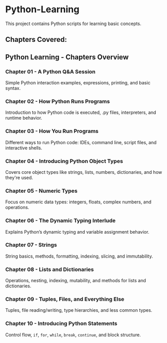 # Python-Learning

This project contains Python scripts for learning basic concepts.

## Chapters Covered:

## Python Learning - Chapters Overview

### Chapter 01 - A Python Q&A Session
Simple Python interaction examples, expressions, printing, and basic syntax.

### Chapter 02 - How Python Runs Programs
Introduction to how Python code is executed, .py files, interpreters, and runtime behavior.

### Chapter 03 - How You Run Programs
Different ways to run Python code: IDEs, command line, script files, and interactive shells.

### Chapter 04 - Introducing Python Object Types
Covers core object types like strings, lists, numbers, dictionaries, and how they're used.

### Chapter 05 - Numeric Types
Focus on numeric data types: integers, floats, complex numbers, and operations.

### Chapter 06 - The Dynamic Typing Interlude
Explains Python’s dynamic typing and variable assignment behavior.

### Chapter 07 - Strings
String basics, methods, formatting, indexing, slicing, and immutability.

### Chapter 08 - Lists and Dictionaries
Operations, nesting, indexing, mutability, and methods for lists and dictionaries.

### Chapter 09 - Tuples, Files, and Everything Else
Tuples, file reading/writing, type hierarchies, and less common types.

### Chapter 10 - Introducing Python Statements
Control flow, `if`, `for`, `while`, `break`, `continue`, and block structure.
